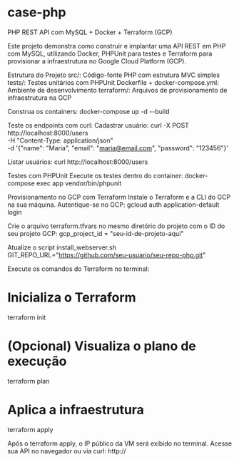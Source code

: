 # case-php
PHP REST API com MySQL + Docker + Terraform (GCP)

Este projeto demonstra como construir e implantar uma API REST em PHP com MySQL, utilizando Docker, PHPUnit para testes e Terraform para provisionar a infraestrutura no Google Cloud Platform (GCP).

Estrutura do Projeto
src/: Código-fonte PHP com estrutura MVC simples
tests/: Testes unitários com PHPUnit
Dockerfile + docker-compose.yml: Ambiente de desenvolvimento
terraform/: Arquivos de provisionamento de infraestrutura na GCP

Construa os containers:
docker-compose up -d --build

Teste os endpoints com curl:
Cadastrar usuário:
curl -X POST http://localhost:8000/users \
-H "Content-Type: application/json" \
-d '{"name": "Maria", "email": "maria@email.com", "password": "123456"}'

Listar usuários:
curl http://localhost:8000/users

Testes com PHPUnit
Execute os testes dentro do container:
docker-compose exec app vendor/bin/phpunit

Provisionamento no GCP com Terraform
Instale o Terraform e a CLI do GCP na sua máquina.
Autentique-se no GCP:
gcloud auth application-default login


Crie o arquivo terraform.tfvars no mesmo diretório do projeto com o ID do seu projeto GCP:
gcp_project_id = "seu-id-de-projeto-aqui"

Atualize o script install_webserver.sh
GIT_REPO_URL="https://github.com/seu-usuario/seu-repo-php.git"

Execute os comandos do Terraform no terminal:
# Inicializa o Terraform
terraform init

# (Opcional) Visualiza o plano de execução
terraform plan

# Aplica a infraestrutura
terraform apply

Após o terraform apply, o IP público da VM será exibido no terminal. Acesse sua API no navegador ou via curl:
http://<IP-PUBLICO>
